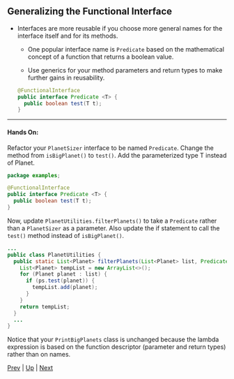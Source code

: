## Generalizing the Functional Interface

* Interfaces are more reusable if you choose more general names for the interface itself and for its methods.

  * One popular interface name is `Predicate` based on the mathematical concept of a function that returns a boolean value.

  * Use generics for your method parameters and return types to make further gains in reusability.

  ```java
  @FunctionalInterface
  public interface Predicate <T> {
    public boolean test(T t);
  }
  ```

<hr>

#### Hands On:

Refactor your `PlanetSizer` interface to be named `Predicate`. Change the method from `isBigPlanet()` to `test()`. Add the parameterized type T instead of Planet.

```java
package examples;

@FunctionalInterface
public interface Predicate <T> {
  public boolean test(T t);
}
```

Now, update `PlanetUtilities.filterPlanets()` to take a `Predicate` rather than a `PlanetSizer` as a parameter. Also update the if statement to call the `test()` method instead of `isBigPlanet()`.

```java
...
public class PlanetUtilities {
  public static List<Planet> filterPlanets(List<Planet> list, Predicate<Planet> ps) {
    List<Planet> tempList = new ArrayList<>();
    for (Planet planet : list) {
      if (ps.test(planet)) {
        tempList.add(planet);
      }
    }
    return tempList;
  }
  ...
}
```

Notice that your `PrintBigPlanets` class is unchanged because the lambda expression is based on the function descriptor (parameter and return types) rather than on names.

[Prev](FunctionalInterface.md) | [Up](../README.md) | [Next](StandardFunctionalInterfaces.md)

